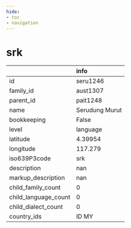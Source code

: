 ```yaml
---
hide:
- toc
- navigation
---
```

# srk
|                      | info           |
|:---------------------|:---------------|
| id                   | seru1246       |
| family_id            | aust1307       |
| parent_id            | pait1248       |
| name                 | Serudung Murut |
| bookkeeping          | False          |
| level                | language       |
| latitude             | 4.39954        |
| longitude            | 117.279        |
| iso639P3code         | srk            |
| description          | nan            |
| markup_description   | nan            |
| child_family_count   | 0              |
| child_language_count | 0              |
| child_dialect_count  | 0              |
| country_ids          | ID MY          |